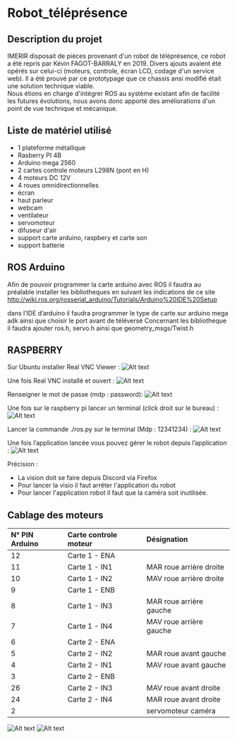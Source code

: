 # Robot_téléprésence



## Description du projet

IMERIR disposait de pièces provenant d'un robot de téléprésence, ce robot a été repris par Kévin FAGOT-BARRALY en 2019. Divers ajouts avaient été opérés sur celui-ci (moteurs, controle, écran LCD, codage d'un service web). Il a été prouvé par ce prototypage que ce chassis ansi modifié était une solution technique viable.  
Nous étions en charge d'intégrer ROS au système existant afin de facilité les futures évolutions, nous avons donc apporté des améliorations d'un point de vue technique et mécanique.


## Liste de matériel utilisé

- 1 plateforme métallique  
- Rasberry PI 4B  
- Arduino mega 2560  
- 2 cartes controle moteurs L298N (pont en H)  
- 4 moteurs DC 12V  
- 4 roues omnidirectionnelles
- écran
- haut parleur 
- webcam
- ventilateur
- servomoteur
- difuseur d'air 
- support carte arduino, raspbery et carte son
- support batterie

## ROS Arduino

Afin de pouvoir programmer la carte arduino avec ROS il faudra au préalable installer les bibliotheques en suivant les indications de ce site http://wiki.ros.org/rosserial_arduino/Tutorials/Arduino%20IDE%20Setup

dans l’IDE d’arduino il faudra programmer le type de carte sur arduino mega adk ainsi que choisir le port avant de téléversé
Concernant les bibliotheque il faudra ajouter ros.h, servo.h ainsi que geometry_msgs/Twist.h

## RASPBERRY 

Sur Ubuntu installer Real VNC Viewer :
![Alt text](images/instalVNC.png?raw=true "instal VNC")

Une fois Real VNC installé et ouvert :
![Alt text](images/iprspb.png?raw=true "ip raspberry")

Renseigner le mot de passe (mdp : password):
![Alt text](images/mdp.png?raw=true "mot de passe")

Une fois sur le raspberry pi lancer un terminal (click droit sur le bureau) :
![Alt text](images/menuRaspby.png?raw=true "menu Raspberry")

Lancer la commande ./ros.py sur le terminal (Mdp : 12341234) :
![Alt text](images/terminalRaspby.png?raw=true "terminal Raspberry")


Une fois l’application lancée vous pouvez gérer le robot depuis l’application :
![Alt text](images/fin_raspby.png?raw=true "menu de commande du Raspberry")

Précision : 
- La vision doit se faire depuis Discord via Firefox
- Pour lancer la visio il faut arrêter l'application du robot
- Pour lancer l'application robot il faut que la caméra soit inutilisée.
  
## Cablage des moteurs

| N° PIN Arduino | Carte controle moteur | Désignation             |
|:---------------|:----------------------|:------------------------|
| 12             | Carte 1 - ENA         |                         |
| 11             | Carte 1 - IN1         | MAR roue arrière droite |
| 10             | Carte 1 - IN2         | MAV roue arrière droite |
| 9              | Carte 1 - ENB         |                         |
| 8              | Carte 1 - IN3         | MAR roue arrière gauche |
| 7              | Carte 1 - IN4         | MAV roue arrière gauche |
| 6              | Carte 2 - ENA         |                         |
| 5              | Carte 2 - IN2         | MAR roue avant gauche   |
| 4              | Carte 2 - IN1         | MAV roue avant gauche   |
| 3              | Carte 2 - ENB         |                         |
| 26             | Carte 2 - IN3         | MAV roue avant droite   |
| 24             | Carte 2 - IN4         | MAR roue avant droite   |
| 2              |                       | servomoteur caméra      |

  
![Alt text](images/carte1.png?raw=true "Carte 1")
![Alt text](images/carte2.png?raw=true "Carte 2")  
